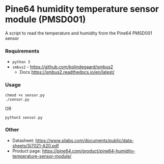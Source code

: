 # Pine64 humidity temperature sensor module (PMSD001)

A script to read the temperature and humidity from the Pine64 PMSD001 sensor

### Requirements
- `python 3`
- `smbus2` - https://github.com/kplindegaard/smbus2
  - Docs https://smbus2.readthedocs.io/en/latest/

### Usage
```
chmod +x sensor.py
./sensor.py
```
OR
```
python3 sensor.py
```

### Other
- Datasheet: https://www.silabs.com/documents/public/data-sheets/Si7021-A20.pdf
- Product page: https://pine64.com/product/pine64-humidity-temperature-sensor-module/

